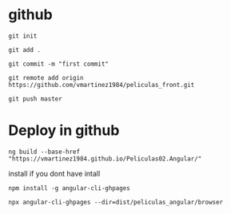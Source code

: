 # github
```
git init
```
```
git add .
```
```
git commit -m "first commit"
```
```
git remote add origin https://github.com/vmartinez1984/peliculas_front.git
```
```
git push master
```

# Deploy in github
```
ng build --base-href "https://vmartinez1984.github.io/Peliculas02.Angular/"
```
install if you dont have intall
```
npm install -g angular-cli-ghpages
```
```
npx angular-cli-ghpages --dir=dist/peliculas_angular/browser
```

